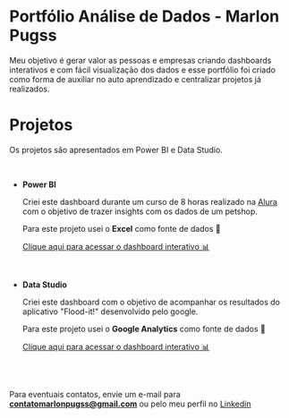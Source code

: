 # Portfólio Análise de Dados - Marlon Pugss
Meu objetivo é gerar valor as pessoas e empresas criando dashboards interativos e com fácil visualização dos dados e esse portfólio foi criado como forma de auxiliar no auto aprendizado e centralizar projetos já realizados.

# Projetos
Os projetos são apresentados em Power BI e Data Studio.

<br />

* **Power BI**
    
    Criei este dashboard durante um curso de 8 horas realizado na [Alura](https://www.alura.com.br/) com o objetivo de trazer insights com os dados de um petshop.
    
    Para este projeto usei o **Excel** como fonte de dados 📂
    
    [Clique aqui para acessar o dashboard interativo 📊](https://app.powerbi.com/view?r=eyJrIjoiZDFlYjdhZmQtN2RiOS00OWUyLWIwNGQtODhhNGUxNjUyNWVmIiwidCI6IjkxNmFhOTE5LTdjNzQtNDQ0Mi1iZjZjLWQ5ZjQxZjc0Nzk0ZSJ9)

<br />

* **Data Studio**
    
    Criei este dashboard com o objetivo de acompanhar os resultados do aplicativo "Flood-it!" desenvolvido pelo google.
    
    Para este projeto usei o **Google Analytics** como fonte de dados 📂
    
    [Clique aqui para acessar o dashboard interativo 📊](https://datastudio.google.com/u/3/reporting/79d61f2d-8947-4502-8260-3289a6f93af7/page/xMrgC)

<br />
<br />

Para eventuais contatos, envie um e-mail para **contatomarlonpugss@gmail.com** ou pelo meu perfil no [Linkedin](www.linkedin.com/in/marlon-pugss)
